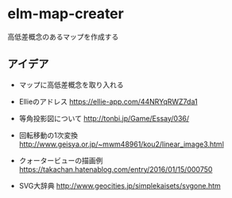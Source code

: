 # elm-map-creater
高低差概念のあるマップを作成する

アイデア
-----------------
* マップに高低差概念を取り入れる

* Ellieのアドレス
https://ellie-app.com/44NRYqRWZ7da1

* 等角投影図について 
http://tonbi.jp/Game/Essay/036/

* 回転移動の1次変換
http://www.geisya.or.jp/~mwm48961/kou2/linear_image3.html

* クォータービューの描画例
https://takachan.hatenablog.com/entry/2016/01/15/000750

* SVG大辞典
http://www.geocities.jp/simplekaisets/svgone.htm
